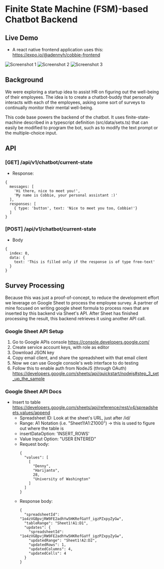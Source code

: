 # Finite State Machine (FSM)-based Chatbot Backend

## Live Demo
- A react native frontend application uses this: https://expo.io/@adennyh/cobbie-frontend

![Screenshot 1](https://nusantara-cloud.com/img/cobbie/1.jpg)
![Screenshot 2](https://nusantara-cloud.com/img/cobbie/2.jpg)
![Screenshot 3](https://nusantara-cloud.com/img/cobbie/3.jpg)

## Background

We were exploring a startup idea to assist HR on
figuring out the well-being of their employees. The idea is to create
a chatbot-buddy that personally interacts with each of the employees,
asking some sort of surveys to continually monitor their mental well-being.

This code base powers the backend of the chatbot. It uses finite-state-machine described in
a typescript definition (src/data/sets.ts) that can easily be modified to program the bot, such
as to modify the text prompt or the multiple-choice input.

## API
### [GET] /api/v1/chatbot/current-state
* Response:
```
{
  messages: [
    'Hi there, nice to meet you!',
    'My name is Cobbie, your personal assistant :)'
  ],
  responses: [
    { type: 'button', text: 'Nice to meet you too, Cobbie!'}
  ]
}
```

### [POST] /api/v1/chatbot/current-state
* Body
```
{
  index: 0,
  data: {
    text: 'This is filled only if the response is of type free-text'
  }
}
```

## Survey Processing

Because this was just a proof-of-concept, to reduce the development effort
we leverage on Google Sheet to process the employee survey. A partner of mine
focused on writing google sheet formula to process rows that are inserted by
this backend via Sheet's API. After Sheet has finished processing the result,
this backend retrieves it using another API call.


### Google Sheet API Setup
1. Go to Google APIs console
https://console.developers.google.com/
2. Create service account keys, with role as editor
3. Download JSON key
4. Copy email client, and share the spreadsheet with that email client
5. Now we can use Google console's web interface to do testing
6. Follow this to enable auth from NodeJS (through OAuth)
  https://developers.google.com/sheets/api/quickstart/nodejs#step_3_set_up_the_sample

### Google Sheet API Docs
* Insert to table
https://developers.google.com/sheets/api/reference/rest/v4/spreadsheets.values/append
  * Spreadsheet ID: Look at the sheet's URL, just after /id/
  * Range: A1 Notation (i.e. "Sheet1!A1:Z1000") -> this is used to figure out where the table is
  * insertDataOption: 'INSERT_ROWS'
  * Value Input Option: "USER ENTERED"
  * Request body:
    ```
    {
      "values": [
        [
          "Denny",
          "Harijanto",
          28,
          "University of Washington"
        ]
      ]
    }
    ```
  * Response body:
    ```
    {
      "spreadsheetId": "1o4zVGBpvjRW9FE2adhYw5HKRefGaYf_igzPZxpyZyGw",
      "tableRange": "Sheet1!A1:D1",
      "updates": {
        "spreadsheetId": "1o4zVGBpvjRW9FE2adhYw5HKRefGaYf_igzPZxpyZyGw",
        "updatedRange": "Sheet1!A2:D2",
        "updatedRows": 1,
        "updatedColumns": 4,
        "updatedCells": 4
      }
    }
    ```
